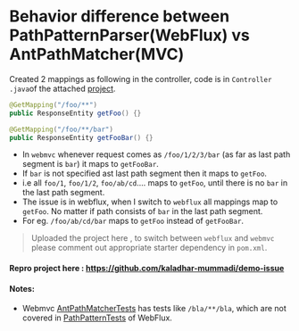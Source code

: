 # Behavior difference between PathPatternParser(WebFlux) vs AntPathMatcher(MVC)

Created 2 mappings as following in the controller, code is in `Controller
.java`of the attached [project](https://github.com/kaladhar-mummadi/demo-issue).
```java
@GetMapping("/foo/**")
public ResponseEntity getFoo() {}

@GetMapping("/foo/**/bar")
public ResponseEntity getFooBar() {}
```

- In `webmvc` whenever request comes as `/foo/1/2/3/bar` (as far as last path segment
 is `bar`) it maps to `getFooBar`.
- If `bar` is not specified ast last path segment then it maps to `getFoo`. 
- i.e all `foo/1`, `foo/1/2`, `foo/ab/cd`.... maps to `getFoo`, until there is no `bar` in the last path segment.
- The issue is in webflux, when I switch to `webflux` all mappings map to
 `getFoo`. No matter if path consists of `bar` in the last path segment.
- For eg. `/foo/ab/cd/bar` maps to `getFoo` instead of `getFooBar`.

> Uploaded the project here , to switch between `webflux` and `webmvc` please comment out
appropriate starter dependency in `pom.xml`.

#### Repro project here : https://github.com/kaladhar-mummadi/demo-issue
#### Notes:
- Webmvc [AntPathMatcherTests](https://github.com/spring-projects/spring-framework/blob/master/spring-core/src/test/java/org/springframework/util/AntPathMatcherTests.java#L103) has tests like `/bla/**/bla`, which are not covered in
 [PathPatternTests](https://github.com/spring-projects/spring-framework/blob/master/spring-web/src/test/java/org/springframework/web/util/pattern/PathPatternTests.java) of WebFlux. 
